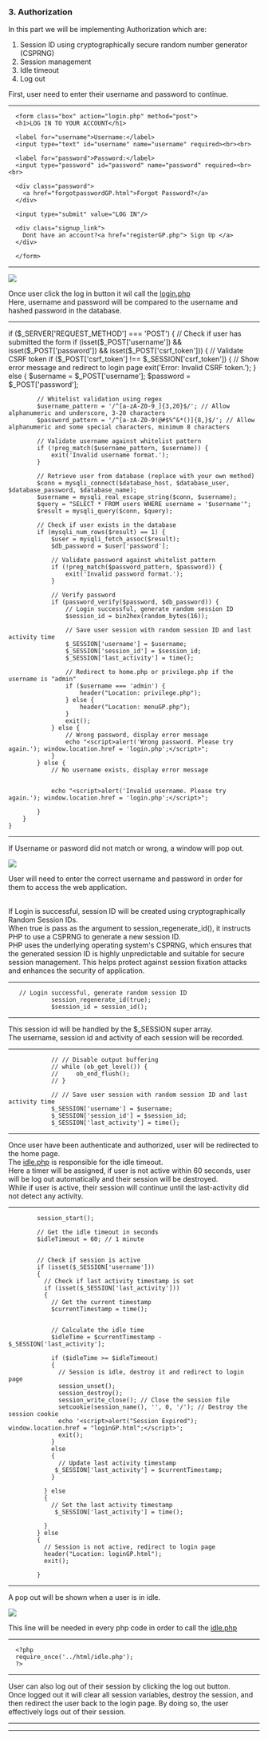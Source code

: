 ### 3. Authorization

In this part we will be implementing Authorization which are:
1. Session ID using cryptographically secure random number generator (CSPRNG)
2. Session management
3. Idle timeout
4. Log out

First, user need to enter their username and password to continue.

-----------------
      <form class="box" action="login.php" method="post">
      <h1>LOG IN TO YOUR ACCOUNT</h1>

      <label for="username">Username:</label>
      <input type="text" id="username" name="username" required><br><br>
      
      <label for="password">Password:</label>
      <input type="password" id="password" name="password" required><br><br>
      
      <div class="password">
        <a href="forgotpasswordGP.html">Forgot Password?</a>
      </div>
      
      <input type="submit" value="LOG IN"/>
      
      <div class="signup_link">
        Dont have an account?<a href="registerGP.php"> Sign Up </a>
      </div>

      </form>
---------------------

![](https://github.com/DanielHakim01/Final-Asessment-INFO-4345/blob/666c35215b11647eafe46180566cc8e9ccf420c6/screenshot/loginpage.png)

Once user click the log in button it wil call the [login.php](After/Controller/login.php) <br>
Here, username and password will be compared to the username and hashed password in the database. <br>

---------------------
   if ($_SERVER['REQUEST_METHOD'] === 'POST') {
    // Check if user has submitted the form
    if (isset($_POST['username']) && isset($_POST['password']) && isset($_POST['csrf_token'])) {
        // Validate CSRF token
        if ($_POST['csrf_token'] !== $_SESSION['csrf_token']) {
            // Show error message and redirect to login page
            exit('Error: Invalid CSRF token.');
        } else {
            $username = $_POST['username'];
            $password = $_POST['password'];

            // Whitelist validation using regex
            $username_pattern = '/^[a-zA-Z0-9_]{3,20}$/'; // Allow alphanumeric and underscore, 3-20 characters
            $password_pattern = '/^[a-zA-Z0-9!@#$%^&*()]{8,}$/'; // Allow alphanumeric and some special characters, minimum 8 characters

            // Validate username against whitelist pattern
            if (!preg_match($username_pattern, $username)) {
                exit('Invalid username format.');
            }

            // Retrieve user from database (replace with your own method)
            $conn = mysqli_connect($database_host, $database_user, $database_password, $database_name);
            $username = mysqli_real_escape_string($conn, $username);
            $query = "SELECT * FROM users WHERE username = '$username'";
            $result = mysqli_query($conn, $query);

            // Check if user exists in the database
            if (mysqli_num_rows($result) == 1) {
                $user = mysqli_fetch_assoc($result);
                $db_password = $user['password'];

                // Validate password against whitelist pattern
                if (!preg_match($password_pattern, $password)) {
                    exit('Invalid password format.');
                }

                // Verify password
                if (password_verify($password, $db_password)) {
                    // Login successful, generate random session ID
                    $session_id = bin2hex(random_bytes(16));

                    // Save user session with random session ID and last activity time
                    $_SESSION['username'] = $username;
                    $_SESSION['session_id'] = $session_id;
                    $_SESSION['last_activity'] = time();

                    // Redirect to home.php or privilege.php if the username is "admin"
                    if ($username === 'admin') {
                        header("Location: privilege.php");
                    } else {
                        header("Location: menuGP.php");
                    }
                    exit();
                } else {
                    // Wrong password, display error message
                    echo "<script>alert('Wrong password. Please try again.'); window.location.href = 'login.php';</script>";
                }
            } else {
                // No username exists, display error message

              
                echo "<script>alert('Invalid username. Please try again.'); window.location.href = 'login.php';</script>";
               
            }
        }
    }
---------------------

If Username or pasword did not match or wrong, a window will pop out. <br>

![](https://github.com/DanielHakim01/Final-Asessment-INFO-4345/blob/666c35215b11647eafe46180566cc8e9ccf420c6/screenshot/loginCannot.png)

User will need to enter the correct username and password in order for them to access the web application. <br><br>

If Login is successful, session ID will be created using cryptographically Random Session IDs.<br>
When true is pass as the argument to session_regenerate_id(), it instructs PHP to use a CSPRNG to generate a new session ID.<br>
PHP uses the underlying operating system's CSPRNG, which ensures that the generated session ID is highly unpredictable and suitable for secure session management. This helps protect against session fixation attacks and enhances the security of application.<br>

---------------------
       // Login successful, generate random session ID
                session_regenerate_id(true);
                $session_id = session_id();
---------------------

This session id will be handled by the $_SESSION super array. <br>
The username, session id and activity of each session will be recorded.

---------------------

                // // Disable output buffering
                // while (ob_get_level()) {
                //     ob_end_flush();
                // }

                // // Save user session with random session ID and last activity time
                $_SESSION['username'] = $username;
                $_SESSION['session_id'] = $session_id;
                $_SESSION['last_activity'] = time();
---------------------

Once user have been authenticate and authorized, user will be redirected to the home page. <br>
The [idle.php](After/Controller/idle.php) is responsible for the idle timeout. <br>
Here a timer will be assigned, if user is not active within 60 seconds, user will be log out automatically and their session will be destroyed. <br>
While if user is active, their session will continue until the last-activity did not detect any activity. <br>

---------------------
            session_start();
            
            // Get the idle timeout in seconds
            $idleTimeout = 60; // 1 minute
              
                
            // Check if session is active
            if (isset($_SESSION['username'])) 
            {
              // Check if last activity timestamp is set
              if (isset($_SESSION['last_activity'])) 
              {
                // Get the current timestamp
                $currentTimestamp = time();
              
            
                // Calculate the idle time
                $idleTime = $currentTimestamp - $_SESSION['last_activity'];
              
                if ($idleTime >= $idleTimeout) 
                {
                  // Session is idle, destroy it and redirect to login page
                  session_unset();
                  session_destroy();
                  session_write_close(); // Close the session file
                  setcookie(session_name(), '', 0, '/'); // Destroy the session cookie
                  echo '<script>alert("Session Expired"); window.location.href = "loginGP.html";</script>';
                  exit();       
                } 
                else 
                {
                  // Update last activity timestamp
                 $_SESSION['last_activity'] = $currentTimestamp;    
                }
                      
              } else 
              {
                // Set the last activity timestamp
                 $_SESSION['last_activity'] = time();
                      
              }
            } else       
            {
              // Session is not active, redirect to login page
              header("Location: loginGP.html");
              exit();
                    
            }
---------------------

A pop out will be shown when a user is in idle.

![](https://github.com/DanielHakim01/Final-Asessment-INFO-4345/blob/666c35215b11647eafe46180566cc8e9ccf420c6/screenshot/sessionEx.png)

This line will be needed in every php code in order to call the [idle.php](html/idle.php)

---------------------

      <?php
      require_once('../html/idle.php');  
      ?>  

---------------------


User can also log out of their session by clicking the log out button.<br>
Once logged out it will clear all session variables, destroy the session, and then redirect the user back to the login page. By doing so, the user effectively logs out of their session.<br>

---------------------

<?php
session_start();

// Clear all session variables
session_unset();

// Destroy the session
session_destroy();

// Redirect the user to the login page
header("Location: login.php");
exit();
?>


---------------------

